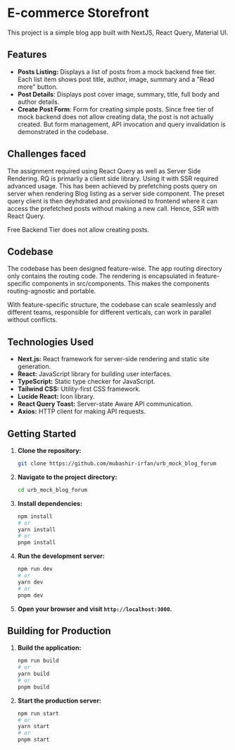# E-commerce Storefront

This project is a simple blog app built with NextJS, React Query, Material UI.

## Features

* **Posts Listing:** Displays a list of posts from a mock backend free tier. Each list item shows post title, author, image, summary and a "Read more" button.
* **Post Details**: Displays post cover image, summary, title, full body and author details.
* **Create Post Form**: Form for creating simple posts. Since free tier of mock backend does not allow creating data, the post is not actually created. But form management, API invocation and query invalidation is demonstrated in the codebase.


## Challenges faced
The assignment required using React Query as well as Server Side Rendering. RQ is primarliy a client side library. Using it with SSR required advanced usage. This has been achieved by prefetching posts query on server when rendering Blog listing as a server side component. The preset query client is then deyhdrated and provisioned to frontend where it can access the prefetched posts without making a new call. Hence, SSR with React Query.

Free Backend Tier does not allow creating posts.

## Codebase

The codebase has been designed feature-wise. The app routing directory only contains the routing code. The rendering is encapsulated in feature-specific components in src/components. This makes the components routing-agnostic and portable.

With feature-specific structure, the codebase can scale seamlessly and different teams, responsible for different verticals, can work in parallel without conflicts.

## Technologies Used

* **Next.js:** React framework for server-side rendering and static site generation.
* **React:** JavaScript library for building user interfaces.
* **TypeScript:** Static type checker for JavaScript.
* **Tailwind CSS:** Utility-first CSS framework.
* **Lucide React:** Icon library.
* **React Query Toast:** Server-state Aware API communication.
* **Axios:** HTTP client for making API requests.

## Getting Started

1.  **Clone the repository:**

    ```bash
    git clone https://github.com/mubashir-irfan/urb_mock_blog_forum
    ```

2.  **Navigate to the project directory:**

    ```bash
    cd urb_mock_blog_forum
    ```

3.  **Install dependencies:**

    ```bash
    npm install
    # or
    yarn install
    # or
    pnpm install
    ```

4.  **Run the development server:**

    ```bash
    npm run dev
    # or
    yarn dev
    # or
    pnpm dev
    ```

5.  **Open your browser and visit `http://localhost:3000`.**

## Building for Production

1.  **Build the application:**

    ```bash
    npm run build
    # or
    yarn build
    # or
    pnpm build
    ```

2.  **Start the production server:**

    ```bash
    npm run start
    # or
    yarn start
    # or
    pnpm start
    ```
